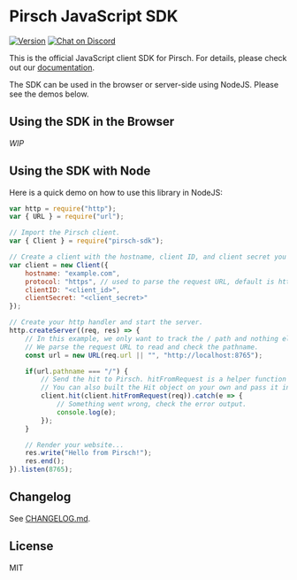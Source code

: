 # Pirsch JavaScript SDK

<a href="https://www.npmjs.com/package/pirsch-sdk"><img src="https://img.shields.io/npm/v/pirsch-sdk.svg?sanitize=true" alt="Version"></a>
<a href="https://discord.gg/fAYm4Cz"><img src="https://img.shields.io/discord/739184135649886288?logo=discord" alt="Chat on Discord"></a>

This is the official JavaScript client SDK for Pirsch. For details, please check out our [documentation](https://docs.pirsch.io/).

The SDK can be used in the browser or server-side using NodeJS. Please see the demos below.

## Using the SDK in the Browser

*WIP*

## Using the SDK with Node

Here is a quick demo on how to use this library in NodeJS:

```js
var http = require("http");
var { URL } = require("url");

// Import the Pirsch client.
var { Client } = require("pirsch-sdk");

// Create a client with the hostname, client ID, and client secret you have configured on the Pirsch dashboard.
var client = new Client({
    hostname: "example.com",
    protocol: "https", // used to parse the request URL, default is http
    clientID: "<client_id>",
    clientSecret: "<client_secret>"
});

// Create your http handler and start the server.
http.createServer((req, res) => {
    // In this example, we only want to track the / path and nothing else.
    // We parse the request URL to read and check the pathname.
    const url = new URL(req.url || "", "http://localhost:8765");

    if(url.pathname === "/") {
        // Send the hit to Pirsch. hitFromRequest is a helper function that returns all required information from the request.
        // You can also built the Hit object on your own and pass it in.
        client.hit(client.hitFromRequest(req)).catch(e => {
            // Something went wrong, check the error output.
            console.log(e);
        });
    }

    // Render your website...
    res.write("Hello from Pirsch!");
    res.end();
}).listen(8765);
```

## Changelog

See [CHANGELOG.md](CHANGELOG.md).

## License

MIT
